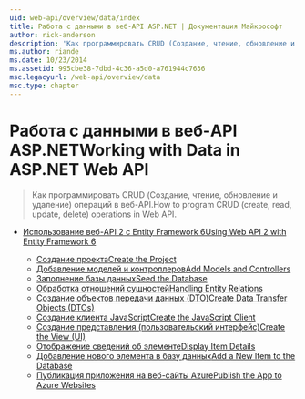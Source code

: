 ```yaml
---
uid: web-api/overview/data/index
title: Работа с данными в веб-API ASP.NET | Документация Майкрософт
author: rick-anderson
description: 'Как программировать CRUD (Создание, чтение, обновление и удаление) операций в веб-API.'
ms.author: riande
ms.date: 10/23/2014
ms.assetid: 995cbe38-7dbd-4c36-a5d0-a761944c7636
msc.legacyurl: /web-api/overview/data
msc.type: chapter
---
```

<a name="working-with-data-in-aspnet-web-api"></a><span data-ttu-id="b1be3-103">Работа с данными в веб-API ASP.NET</span><span class="sxs-lookup"><span data-stu-id="b1be3-103">Working with Data in ASP.NET Web API</span></span>
====================
> <span data-ttu-id="b1be3-104">Как программировать CRUD (Создание, чтение, обновление и удаление) операций в веб-API.</span><span class="sxs-lookup"><span data-stu-id="b1be3-104">How to program CRUD (create, read, update, delete) operations in Web API.</span></span>


- [<span data-ttu-id="b1be3-105">Использование веб-API 2 с Entity Framework 6</span><span class="sxs-lookup"><span data-stu-id="b1be3-105">Using Web API 2 with Entity Framework 6</span></span>](using-web-api-with-entity-framework/index.md)

    - [<span data-ttu-id="b1be3-106">Создание проекта</span><span class="sxs-lookup"><span data-stu-id="b1be3-106">Create the Project</span></span>](using-web-api-with-entity-framework/part-1.md)
    - [<span data-ttu-id="b1be3-107">Добавление моделей и контроллеров</span><span class="sxs-lookup"><span data-stu-id="b1be3-107">Add Models and Controllers</span></span>](using-web-api-with-entity-framework/part-2.md)
    - [<span data-ttu-id="b1be3-108">Заполнение базы данных</span><span class="sxs-lookup"><span data-stu-id="b1be3-108">Seed the Database</span></span>](using-web-api-with-entity-framework/part-3.md)
    - [<span data-ttu-id="b1be3-109">Обработка отношений сущностей</span><span class="sxs-lookup"><span data-stu-id="b1be3-109">Handling Entity Relations</span></span>](using-web-api-with-entity-framework/part-4.md)
    - [<span data-ttu-id="b1be3-110">Создание объектов передачи данных (DTO)</span><span class="sxs-lookup"><span data-stu-id="b1be3-110">Create Data Transfer Objects (DTOs)</span></span>](using-web-api-with-entity-framework/part-5.md)
    - [<span data-ttu-id="b1be3-111">Создание клиента JavaScript</span><span class="sxs-lookup"><span data-stu-id="b1be3-111">Create the JavaScript Client</span></span>](using-web-api-with-entity-framework/part-6.md)
    - [<span data-ttu-id="b1be3-112">Создание представления (пользовательский интерфейс)</span><span class="sxs-lookup"><span data-stu-id="b1be3-112">Create the View (UI)</span></span>](using-web-api-with-entity-framework/part-7.md)
    - [<span data-ttu-id="b1be3-113">Отображение сведений об элементе</span><span class="sxs-lookup"><span data-stu-id="b1be3-113">Display Item Details</span></span>](using-web-api-with-entity-framework/part-8.md)
    - [<span data-ttu-id="b1be3-114">Добавление нового элемента в базу данных</span><span class="sxs-lookup"><span data-stu-id="b1be3-114">Add a New Item to the Database</span></span>](using-web-api-with-entity-framework/part-9.md)
    - [<span data-ttu-id="b1be3-115">Публикация приложения на веб-сайты Azure</span><span class="sxs-lookup"><span data-stu-id="b1be3-115">Publish the App to Azure Websites</span></span>](using-web-api-with-entity-framework/part-10.md)
